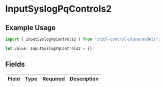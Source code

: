 # InputSyslogPqControls2

## Example Usage

```typescript
import { InputSyslogPqControls2 } from "cribl-control-plane/models";

let value: InputSyslogPqControls2 = {};
```

## Fields

| Field       | Type        | Required    | Description |
| ----------- | ----------- | ----------- | ----------- |